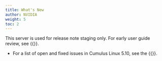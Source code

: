 ```yaml
---
title: What's New
author: NVIDIA
weight: 5
toc: 2
---
```


This server is used for release note staging only. For early user guide review, see {{<exlink url="https://ania-stage.dao6mistqkn0c.amplifyapp.com/networking-ethernet-software/cumulus-linux-510/Whats-New/" text="ania-stage">}}.

- For a list of open and fixed issues in Cumulus Linux 5.10, see the {{<link title="Cumulus Linux 5.10 Release Notes" text="Cumulus Linux 5.10 Release Notes">}}.
